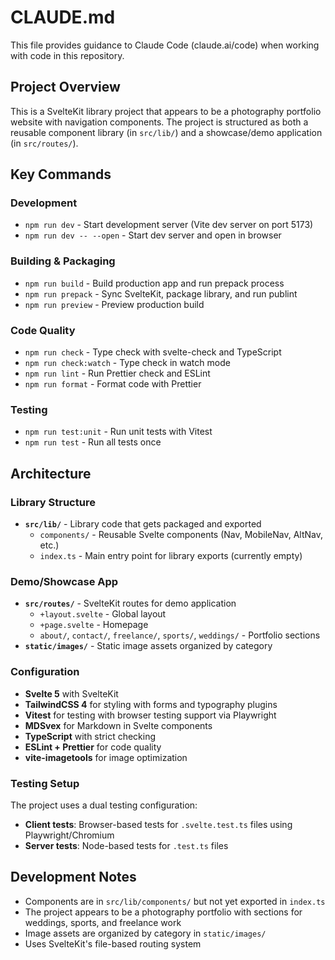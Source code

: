 # CLAUDE.md

This file provides guidance to Claude Code (claude.ai/code) when working with code in this repository.

## Project Overview

This is a SvelteKit library project that appears to be a photography portfolio website with navigation components. The project is structured as both a reusable component library (in `src/lib/`) and a showcase/demo application (in `src/routes/`).

## Key Commands

### Development
- `npm run dev` - Start development server (Vite dev server on port 5173)
- `npm run dev -- --open` - Start dev server and open in browser

### Building & Packaging
- `npm run build` - Build production app and run prepack process
- `npm run prepack` - Sync SvelteKit, package library, and run publint
- `npm run preview` - Preview production build

### Code Quality
- `npm run check` - Type check with svelte-check and TypeScript
- `npm run check:watch` - Type check in watch mode
- `npm run lint` - Run Prettier check and ESLint
- `npm run format` - Format code with Prettier

### Testing
- `npm run test:unit` - Run unit tests with Vitest
- `npm run test` - Run all tests once

## Architecture

### Library Structure
- **`src/lib/`** - Library code that gets packaged and exported
  - `components/` - Reusable Svelte components (Nav, MobileNav, AltNav, etc.)
  - `index.ts` - Main entry point for library exports (currently empty)

### Demo/Showcase App
- **`src/routes/`** - SvelteKit routes for demo application
  - `+layout.svelte` - Global layout
  - `+page.svelte` - Homepage
  - `about/`, `contact/`, `freelance/`, `sports/`, `weddings/` - Portfolio sections
- **`static/images/`** - Static image assets organized by category

### Configuration
- **Svelte 5** with SvelteKit
- **TailwindCSS 4** for styling with forms and typography plugins
- **Vitest** for testing with browser testing support via Playwright
- **MDSvex** for Markdown in Svelte components
- **TypeScript** with strict checking
- **ESLint + Prettier** for code quality
- **vite-imagetools** for image optimization

### Testing Setup
The project uses a dual testing configuration:
- **Client tests**: Browser-based tests for `.svelte.test.ts` files using Playwright/Chromium
- **Server tests**: Node-based tests for `.test.ts` files

## Development Notes

- Components are in `src/lib/components/` but not yet exported in `index.ts`
- The project appears to be a photography portfolio with sections for weddings, sports, and freelance work
- Image assets are organized by category in `static/images/`
- Uses SvelteKit's file-based routing system